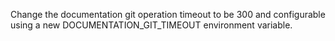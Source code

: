 Change the documentation git operation timeout to be 300 and configurable using a new DOCUMENTATION_GIT_TIMEOUT environment variable.